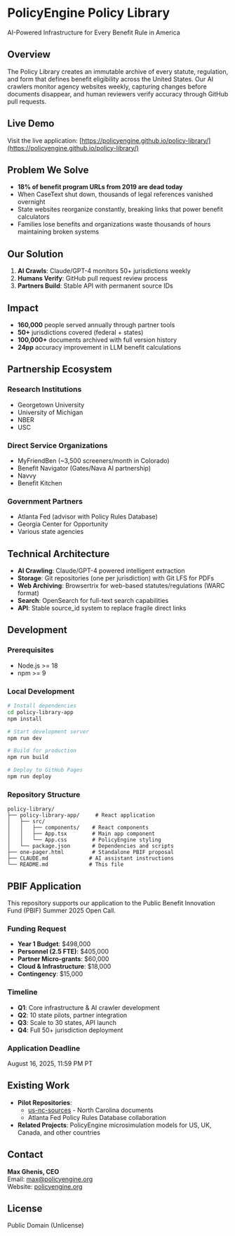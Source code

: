 # PolicyEngine Policy Library

AI-Powered Infrastructure for Every Benefit Rule in America

## Overview

The Policy Library creates an immutable archive of every statute, regulation, and form that defines benefit eligibility across the United States. Our AI crawlers monitor agency websites weekly, capturing changes before documents disappear, and human reviewers verify accuracy through GitHub pull requests.

## Live Demo

Visit the live application: [https://policyengine.github.io/policy-library/](https://policyengine.github.io/policy-library/)

## Problem We Solve

- **18% of benefit program URLs from 2019 are dead today**
- When CaseText shut down, thousands of legal references vanished overnight
- State websites reorganize constantly, breaking links that power benefit calculators
- Families lose benefits and organizations waste thousands of hours maintaining broken systems

## Our Solution

1. **AI Crawls**: Claude/GPT-4 monitors 50+ jurisdictions weekly
2. **Humans Verify**: GitHub pull request review process
3. **Partners Build**: Stable API with permanent source IDs

## Impact

- **160,000** people served annually through partner tools
- **50+** jurisdictions covered (federal + states)
- **100,000+** documents archived with full version history
- **24pp** accuracy improvement in LLM benefit calculations

## Partnership Ecosystem

### Research Institutions
- Georgetown University
- University of Michigan
- NBER
- USC

### Direct Service Organizations
- MyFriendBen (~3,500 screeners/month in Colorado)
- Benefit Navigator (Gates/Nava AI partnership)
- Navvy
- Benefit Kitchen

### Government Partners
- Atlanta Fed (advisor with Policy Rules Database)
- Georgia Center for Opportunity
- Various state agencies

## Technical Architecture

- **AI Crawling**: Claude/GPT-4 powered intelligent extraction
- **Storage**: Git repositories (one per jurisdiction) with Git LFS for PDFs
- **Web Archiving**: Browsertrix for web-based statutes/regulations (WARC format)
- **Search**: OpenSearch for full-text search capabilities
- **API**: Stable source_id system to replace fragile direct links

## Development

### Prerequisites
- Node.js >= 18
- npm >= 9

### Local Development
```bash
# Install dependencies
cd policy-library-app
npm install

# Start development server
npm run dev

# Build for production
npm run build

# Deploy to GitHub Pages
npm run deploy
```

### Repository Structure
```
policy-library/
├── policy-library-app/     # React application
│   ├── src/
│   │   ├── components/    # React components
│   │   ├── App.tsx        # Main app component
│   │   └── App.css        # PolicyEngine styling
│   └── package.json       # Dependencies and scripts
├── one-pager.html         # Standalone PBIF proposal
├── CLAUDE.md             # AI assistant instructions
└── README.md             # This file
```

## PBIF Application

This repository supports our application to the Public Benefit Innovation Fund (PBIF) Summer 2025 Open Call.

### Funding Request
- **Year 1 Budget**: $498,000
- **Personnel (2.5 FTE)**: $405,000
- **Partner Micro-grants**: $60,000
- **Cloud & Infrastructure**: $18,000
- **Contingency**: $15,000

### Timeline
- **Q1**: Core infrastructure & AI crawler development
- **Q2**: 10 state pilots, partner integration
- **Q3**: Scale to 30 states, API launch
- **Q4**: Full 50+ jurisdiction deployment

### Application Deadline
August 16, 2025, 11:59 PM PT

## Existing Work

- **Pilot Repositories**: 
  - [us-nc-sources](https://github.com/PolicyEngine/us-nc-sources) - North Carolina documents
  - Atlanta Fed Policy Rules Database collaboration
- **Related Projects**: PolicyEngine microsimulation models for US, UK, Canada, and other countries

## Contact

**Max Ghenis, CEO**  
Email: max@policyengine.org  
Website: [policyengine.org](https://policyengine.org)

## License

Public Domain (Unlicense)